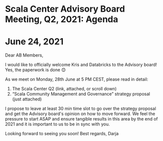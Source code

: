 # Scala Center Advisory Board Meeting, Q2, 2021: Agenda

# June 24, 2021

Dear AB Members,

I would like to officially welcome Kris and Databricks to the Advisory board! Yes, the paperwork is done 😊

As we meet on Monday, 28th June at 5 PM CEST, please read in detail:

1) The Scala Center Q2 (link, attached, or scroll down)
2) “Scala Community Management and Governance” strategy proposal (just attached)

I propose to leave at least 30 min time slot to go over the strategy proposal and get the Advisory board's opinion on how to move forward. We feel the pressure to start ASAP and ensure tangible results in this area by the end of 2021 and it is important to us to be in sync with you.

Looking forward to seeing you soon!
Best regards,
Darja
